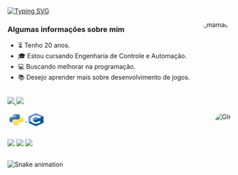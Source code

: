 [![Typing SVG](https://readme-typing-svg.herokuapp.com/?color=836FFF&size=35&left=true&vCenter=true&width=1000&lines=Olá!+Eu+sou+o+Fernando;Seja+Bem-vindo!+:%29)](https://git.io/typing-svg)
</p>

<img align="right" alt="mamaco" height="150" style="border-radius:50px;" src="https://i.makeagif.com/media/3-24-2016/JrSj8G.gif">

### Algumas informações sobre mim
- ⏳ Tenho 20 anos.
- 🎓 Estou cursando Engenharia de Controle e Automação.
- 💻 Buscando melhorar na programação.
- 📚 Desejo aprender mais sobre desenvolvimento de jogos.

##

<div align="left">
  <a href="https://github.com/FernandoLaguzza">
  <img width="50%" height="auto" src="https://github-readme-stats.vercel.app/api?username=FernandoLaguzza&show_icons=true&theme=tokyonight&include_all_commits=true&count_private=true"/>
  <img width="50%" height="auto" src="https://github-readme-stats.vercel.app/api/top-langs/?username=FernandoLaguzza&layout=compact&langs_count=7&theme=tokyonight"/>
</div>

<div style="display: inline_block"><br>
  <img align="center" alt="python" height="30" width="40" src="https://raw.githubusercontent.com/devicons/devicon/master/icons/python/python-original.svg">
  <img align="center" alt="C" height="30" width="40" src="https://raw.githubusercontent.com/devicons/devicon/master/icons/c/c-original.svg" />
  <img align="right" alt="GIF" height="150" style="border-radius:50px;" src="https://media.discordapp.net/attachments/1034249545854496911/1072355187857051699/tumblr_1ba399b279511a12e92b2d01d32473f8_03634a3a_540.gif?width=472&height=473">
</div>

##

<div> 
 	<a href="https://www.twitch.tv/lgzz1701" target="_blank"><img src="https://img.shields.io/badge/Twitch-9146FF?style=for-the-badge&logo=twitch&logoColor=white" target="_blank"></a>
  <a href = "mailto:laguzzafernando@gmail.com"><img src="https://img.shields.io/badge/-Gmail-%23333?style=for-the-badge&logo=gmail&logoColor=white" target="_blank"></a>
  <a href="https://www.linkedin.com/in/fernando-laguzza-122275230/" target="_blank"><img src="https://img.shields.io/badge/-LinkedIn-%230077B5?style=for-the-badge&logo=linkedin&logoColor=white" target="_blank"></a> 
  
</div>

##

![Snake animation](https://github.com/FernandoLaguzza/FernandoLaguzza/blob/output/github-contribution-grid-snake.svg)


